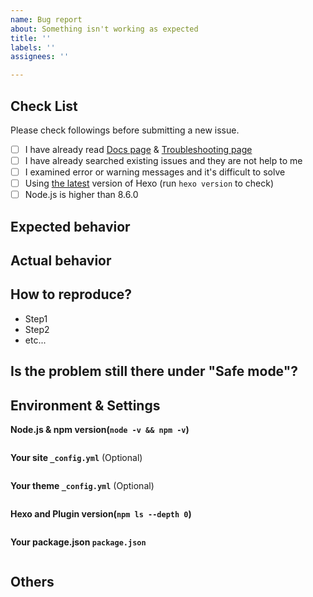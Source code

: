 ```yaml
---
name: Bug report
about: Something isn't working as expected
title: ''
labels: ''
assignees: ''

---
```


<!-- NOTE:

针对简体中文用户的提示：在提交 issue 时请不要删除下面的模板，按照步骤提供相关信息将有助于我们调查你的问题。请尽量使用英语描述你的问题，这可以让更多的人帮助到你。

A good bug report should have your configuration and build environment information, which are essential for us to investigate the problem. We've provided the following steps on how to attach the necessary information.

If you find that markdown files are not rendered as expected, please go to https://marked.js.org/demo/ to see if it can be reproduced there. If it can be reproduced, please file a bug to https://github.com/markedjs/marked.

If you want help on your bug, please also send us the git repository (GitHub, GitLab, Bitbucket etc...) where your hexo code is stored. It would greatly help. If you prefer not to have your hexo code out in public, please upload to a private GitHub repository and grant read-only access to hexojs/core.

Please take extra precaution not to attach any secret environment variables (likes password or GitHub Personal Access Token).

-->

## Check List

Please check followings before submitting a new issue.

- [ ] I have already read [Docs page](https://hexo.io/docs/) & [Troubleshooting page](https://hexo.io/docs/troubleshooting)
- [ ] I have already searched existing issues and they are not help  to me
- [ ] I examined error or warning messages and it's difficult to solve
- [ ] Using [the latest](https://github.com/hexojs/hexo/releases) version of Hexo (run `hexo version` to check)
- [ ] Node.js is higher than 8.6.0

## Expected behavior

## Actual behavior

## How to reproduce?

* Step1
* Step2
* etc...

## Is the problem still there under "Safe mode"?

<!--
https://hexo.io/docs/commands#Safe-mode

"Safe mode" will disable all the plugins and scripts.
If your problem disappear under "Safe mode" means the problem is probably at your newly installed plugins, not at hexo.
-->

## Environment & Settings

**Node.js & npm version(`node -v && npm -v`)**

<!--
Please paste the output between two "```" provided below
-->

```
```

**Your site `_config.yml`** (Optional)

<!--
Please paste the content of your _config.yml between two "```" provided below
-->

```yaml
```

**Your theme `_config.yml`** (Optional)

```
```

**Hexo and Plugin version(`npm ls --depth 0`)**

<!--
Please paste the output between two "```" provided below
-->

```
```

**Your package.json `package.json`**

<!--
Please paste the content of package.json between two "```" provided below
-->

```
```

## Others

<!-- If you have other information. Please write here. -->
